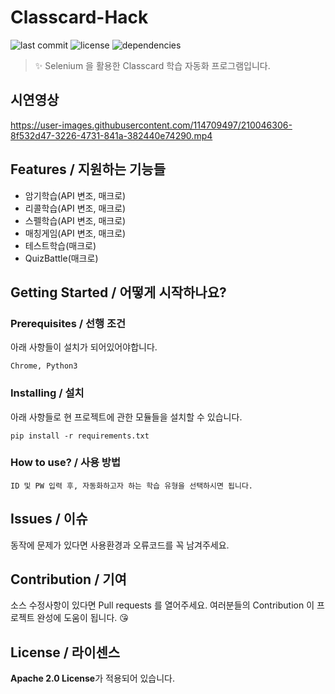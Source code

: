 # Classcard-Hack
![last commit](https://img.shields.io/github/last-commit/NellLucas/classcard_hack/main?color=red) ![license](https://img.shields.io/github/license/NellLucas/classcard_hack) ![dependencies](https://img.shields.io/badge/selenium-%3E%3D%204.11.0-blue)
> ✨ Selenium 을 활용한 Classcard 학습 자동화 프로그램입니다.
## 시연영상
https://user-images.githubusercontent.com/114709497/210046306-8f532d47-3226-4731-841a-382440e74290.mp4

## Features / 지원하는 기능들
- 암기학습(API 변조, 매크로)
- 리콜학습(API 변조, 매크로)
- 스펠학습(API 변조, 매크로)
- 매칭게임(API 변조, 매크로)
- 테스트학습(매크로)
- QuizBattle(매크로)


## Getting Started / 어떻게 시작하나요?

### Prerequisites / 선행 조건

아래 사항들이 설치가 되어있어야합니다.

```
Chrome, Python3
```

### Installing / 설치

아래 사항들로 현 프로젝트에 관한 모듈들을 설치할 수 있습니다.

```
pip install -r requirements.txt
```

### How to use? / 사용 방법

```
ID 및 PW 입력 후, 자동화하고자 하는 학습 유형을 선택하시면 됩니다.
```

## Issues / 이슈

동작에 문제가 있다면 사용환경과 오류코드를 꼭 남겨주세요.

## Contribution / 기여

소스 수정사항이 있다면 Pull requests 를 열어주세요.
여러분들의 Contribution 이 프로젝트 완성에 도움이 됩니다. 😘

## License / 라이센스

**Apache 2.0 License**가 적용되어 있습니다.
